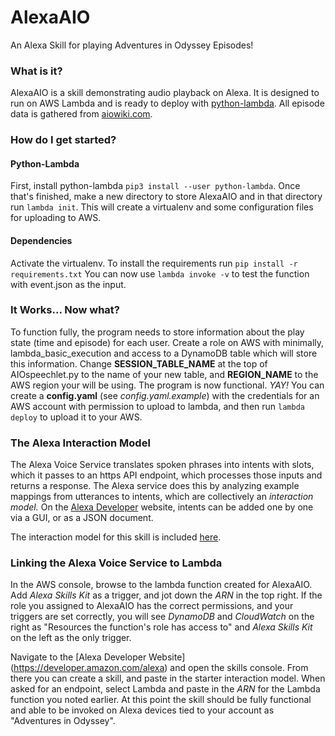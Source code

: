 # AlexaAIO
An Alexa Skill for playing Adventures in Odyssey Episodes!

### What is it?
AlexaAIO is a skill demonstrating audio playback on Alexa.  It is designed to run on AWS Lambda and is ready to deploy with [python-lambda](https://github.com/nficano/python-lambda).  All episode data is gathered from [aiowiki.com](http://www.aiowiki.com/wiki/Main_Page).

### How do I get started?

#### Python-Lambda
First, install python-lambda `pip3 install --user python-lambda`.  Once that's finished, make a new directory to store AlexaAIO and in that directory run `lambda init`.  This will create a virtualenv and some configuration files for uploading to AWS.
#### Dependencies
Activate the virtualenv.  To install the requirements run `pip install -r requirements.txt`  You can now use `lambda invoke -v` to test the function with event.json as the input.

### It Works... Now what?
To function fully, the program needs to store information about the play state (time and episode) for each user.  Create a role on AWS with minimally, lambda_basic_execution and access to a DynamoDB table which will store this information.  Change **SESSION_TABLE_NAME** at the top of AIOspeechlet.py to the name of your new table, and **REGION_NAME** to the AWS region your will be using.  The program is now functional.  *YAY!*  You can create a **config.yaml** (see *config.yaml.example*) with the credentials for an AWS account with permission to upload to lambda, and then run `lambda deploy` to upload it to your AWS.

### The Alexa Interaction Model
The Alexa Voice Service translates spoken phrases into intents with slots, which it passes to an https API endpoint, which processes those inputs and returns a response.  The Alexa service does this by analyzing example mappings from utterances to intents, which are collectively an *interaction model.*  On the [Alexa Developer](https://developer.amazon.com/alexa) website, intents can be added one by one via a GUI, or as a JSON document.

The interaction model for this skill is included [here](interaction_model.json).

### Linking the Alexa Voice Service to Lambda
In the AWS console, browse to the lambda function created for AlexaAIO.  Add *Alexa Skills Kit*
 as a trigger, and jot down the *ARN* in the top right.  If the role you assigned to AlexaAIO has the correct permissions, and your triggers are set correctly, you will see *DynamoDB* and *CloudWatch* on the right as "Resources the function's role has access to" and *Alexa Skills Kit* on the left as the only trigger.
 
 Navigate to the [Alexa Developer Website] (https://developer.amazon.com/alexa) and open the skills console.  From there you can create a skill, and paste in the starter interaction model.  When asked for an endpoint, select Lambda and paste in the *ARN* for the Lambda function you noted earlier.  At this point the skill should be fully functional and able to be invoked on Alexa devices tied to your account as "Adventures in Odyssey".
